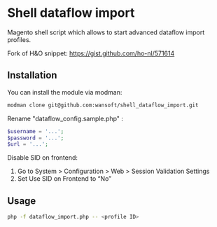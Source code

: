 # Shell dataflow import

Magento shell script which allows to start advanced dataflow import profiles.

Fork of H&O snippet: https://gist.github.com/ho-nl/571614


## Installation

You can install the module via modman:

```bash
modman clone git@github.com:wansoft/shell_dataflow_import.git

```

Rename "dataflow_config.sample.php" :

```PHP
$username = '...';
$password = '...';
$url = '...';
```

Disable SID on frontend:


1. Go to System > Configuration > Web > Session Validation Settings
2. Set Use SID on Frontend to “No”


## Usage


```BASH
php -f dataflow_import.php -- <profile ID>
```
